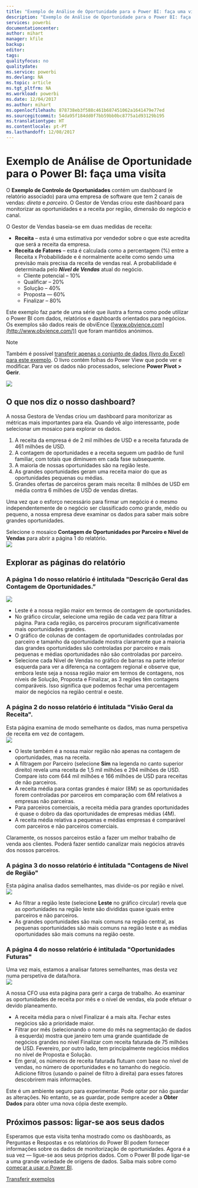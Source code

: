 ```yaml
---
title: "Exemplo de Análise de Oportunidade para o Power BI: faça uma visita"
description: "Exemplo de Análise de Oportunidade para o Power BI: faça uma visita"
services: powerbi
documentationcenter: 
author: mihart
manager: kfile
backup: 
editor: 
tags: 
qualityfocus: no
qualitydate: 
ms.service: powerbi
ms.devlang: NA
ms.topic: article
ms.tgt_pltfrm: NA
ms.workload: powerbi
ms.date: 12/04/2017
ms.author: mihart
ms.openlocfilehash: 878738eb3f588c461b687451062a1641479e77ed
ms.sourcegitcommit: 54da95f184dd0f7bb59bb0bc8775a1d93129b195
ms.translationtype: HT
ms.contentlocale: pt-PT
ms.lasthandoff: 12/08/2017
---
```

# <a name="opportunity-analysis-sample-for-power-bi-take-a-tour"></a>Exemplo de Análise de Oportunidade para o Power BI: faça uma visita
O **Exemplo de Controlo de Oportunidades** contém um dashboard (e relatório associado) para uma empresa de software que tem 2 canais de vendas: *direta* e *parceiro*. O Gestor de Vendas criou este dashboard para monitorizar as oportunidades e a receita por região, dimensão do negócio e canal.

O Gestor de Vendas baseia-se em duas medidas de receita:

* **Receita** – esta é uma estimativa por vendedor sobre o que este acredita que será a receita da empresa.
* **Receita de Fatores** – esta é calculada como a percentagem (%) entre a Receita x Probabilidade e é normalmente aceite como sendo uma previsão mais precisa da receita de vendas real. A probabilidade é determinada pelo ***Nível de Vendas*** atual do negócio.
  * Cliente potencial – 10%  
  * Qualificar – 20%  
  * Solução – 40%  
  * Proposta — 60%  
  * Finalizar – 80%

Este exemplo faz parte de uma série que ilustra a forma como pode utilizar o Power BI com dados, relatórios e dashboards orientados para negócios. Os exemplos são dados reais de obviEnce ([www.obvience.com](http://www.obvience.com/)) que foram mantidos anónimos.

>[!Note] 
Também é possível [transferir apenas o conjunto de dados (livro do Excel) para este exemplo](http://go.microsoft.com/fwlink/?LinkId=529782). O livro contém folhas do Power View que pode ver e modificar.  Para ver os dados não processados, selecione **Power Pivot > Gerir**. 

![](media/sample-opportunity-analysis/opportunity1.png)

## <a name="what-is-our-dashboard-telling-us"></a>O que nos diz o nosso dashboard?
A nossa Gestora de Vendas criou um dashboard para monitorizar as métricas mais importantes para ela. Quando vê algo interessante, pode selecionar um mosaico para explorar os dados.

1. A receita da empresa é de 2 mil milhões de USD e a receita faturada de 461 milhões de USD.
2. A contagem de oportunidades e a receita seguem um padrão de funil familiar, com totais que diminuem em cada fase subsequente.
3. A maioria de nossas oportunidades são na região leste. 
4. As grandes oportunidades geram uma receita maior do que as oportunidades pequenas ou médias.
5. Grandes ofertas de parceiros geram mais receita: 8 milhões de USD em média contra 6 milhões de USD de vendas diretas. 

Uma vez que o esforço necessário para firmar um negócio é o mesmo independentemente de o negócio ser classificado como grande, médio ou pequeno, a nossa empresa deve examinar os dados para saber mais sobre grandes oportunidades. 

Selecione o mosaico **Contagem de Oportunidades por Parceiro e Nível de Vendas** para abrir a página 1 do relatório.  
![](media/sample-opportunity-analysis/opportunity2.png)

## <a name="explore-the-pages-in-the-report"></a>Explorar as páginas do relatório
### <a name="page-1-of-our-report-is-titled-opportunity-count-overview"></a>A página 1 do nosso relatório é intitulada "Descrição Geral das Contagem de Oportunidades.”
![](media/sample-opportunity-analysis/opportunity3.png)

* Leste é a nossa região maior em termos de contagem de oportunidades.  
* No gráfico circular, selecione uma região de cada vez para filtrar a página. Para cada região, os parceiros procuram significativamente mais oportunidades grandes.   
* O gráfico de colunas de contagem de oportunidades controladas por parceiro e tamanho da oportunidade mostra claramente que a maioria das grandes oportunidades são controladas por parceiro e mais pequenas e médias oportunidades não são controladas por parceiro. 
* Selecione cada Nível de Vendas no gráfico de barras na parte inferior esquerda para ver a diferença na contagem regional e observe que, embora leste seja a nossa região maior em termos de contagens, nos níveis de Solução, Proposta e Finalizar, as 3 regiões têm contagens comparáveis. Isso significa que podemos fechar uma percentagem maior de negócios na região central e oeste. 

### <a name="page-2-of-our-report-is-titled-revenue-overview"></a>A página 2 do nosso relatório é intitulada "Visão Geral da Receita".
Esta página examina de modo semelhante os dados, mas numa perspetiva de receita em vez de contagem.  
![](media/sample-opportunity-analysis/opportunity4.png)

* O leste também é a nossa maior região não apenas na contagem de oportunidades, mas na receita.  
* A filtragem por Parceiro (selecione **Sim** na legenda no canto superior direito) revela uma receita de 1,5 mil milhões e 294 milhões de USD. Compare isto com 644 mil milhões e 166 milhões de USD para receitas de não parceiros.  
* A receita média para contas grandes é maior (8M) se as oportunidades forem controladas por parceiros em comparação com 6M relativos a empresas não parceiras.  
* Para parceiros comerciais, a receita média para grandes oportunidades é quase o dobro da das oportunidades de empresas médias (4M).  
* A receita média relativa a pequenas e médias empresas é comparável com parceiros e não parceiros comerciais.   

Claramente, os nossos parceiros estão a fazer um melhor trabalho de venda aos clientes.  Poderá fazer sentido canalizar mais negócios através dos nossos parceiros.

### <a name="page-3-of-our-report-is-titled-region-stage-counts"></a>A página 3 do nosso relatório é intitulada "Contagens de Nível de Região"
Esta página analisa dados semelhantes, mas divide-os por região e nível.  
![](media/sample-opportunity-analysis/opportunity5.png)

* Ao filtrar a região leste (selecione **Leste** no gráfico circular) revela que as oportunidades na região leste são divididas quase iguais entre parceiros e não parceiros. 
* As grandes oportunidades são mais comuns na região central, as pequenas oportunidades são mais comuns na região leste e as médias oportunidades são mais comuns na região oeste. 

### <a name="page-4-of-our-report-is-titled-upcoming-opportunities"></a>A página 4 do nosso relatório é intitulada "Oportunidades Futuras"
Uma vez mais, estamos a analisar fatores semelhantes, mas desta vez numa perspetiva de data/hora.  
![](media/sample-opportunity-analysis/opportunity6.png)

A nossa CFO usa esta página para gerir a carga de trabalho. Ao examinar as oportunidades de receita por mês e o nível de vendas, ela pode efetuar o devido planeamento.

* A receita média para o nível Finalizar é a mais alta. Fechar estes negócios são a prioridade maior.
* Filtrar por mês (selecionando o nome do mês na segmentação de dados à esquerda) mostra que janeiro tem uma grande quantidade de negócios grandes no nível Finalizar com receita faturada de 75 milhões de USD. Fevereiro, por outro lado, tem principalmente negócios médios no nível de Proposta e Solução.
* Em geral, os números de receita faturada flutuam com base no nível de vendas, no número de oportunidades e no tamanho do negócio. Adicione filtros (usando o painel de filtro à direita) para esses fatores descobrirem mais informações.

Este é um ambiente seguro para experimentar. Pode optar por não guardar as alterações. No entanto, se as guardar, pode sempre aceder a **Obter Dados** para obter uma nova cópia deste exemplo.

## <a name="next-steps-connect-to-your-data"></a>Próximos passos: ligar-se aos seus dados
Esperamos que esta visita tenha mostrado como os dashboards, as Perguntas e Respostas e os relatórios do Power BI podem fornecer informações sobre os dados de monitorização de oportunidades. Agora é a sua vez — ligue-se aos seus próprios dados. Com o Power BI pode ligar-se a uma grande variedade de origens de dados. Saiba mais sobre como [começar a usar o Power BI](service-get-started.md).

[Transferir exemplos](sample-datasets.md)  

